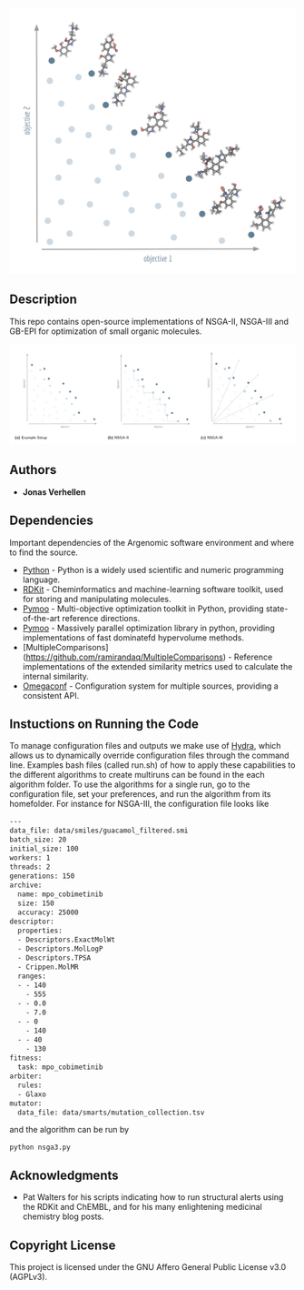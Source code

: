 ![Logo](/figures/logo.png "Logo")

## Description

This repo contains open-source implementations of NSGA-II, NSGA-III and GB-EPI for optimization of small organic molecules.

![Logo](/figures/overview.png "Overview")

## Authors

* **Jonas Verhellen**

## Dependencies

Important dependencies of the Argenomic software environment and where to find the source.

* [Python](https://www.python.org/) - Python is a widely used scientific and numeric programming language.
* [RDKit](https://github.com/rdkit/rdkit) - Cheminformatics and machine-learning software toolkit, used for storing and manipulating molecules.
* [Pymoo](https://pymoo.org/index.html) - Multi-objective optimization toolkit in Python, providing state-of-the-art reference directions.
* [Pymoo](https://github.com/esa/pygmo2) - Massively parallel optimization library in python, providing implementations of fast dominatefd hypervolume methods. 
* [MultipleComparisons] (https://github.com/ramirandaq/MultipleComparisons) - Reference implementations of the extended similarity metrics used to calculate the internal similarity. 
* [Omegaconf](https://github.com/omry/omegaconf) - Configuration system for multiple sources, providing a consistent API.

## Instuctions on Running the Code

To manage configuration files and outputs we make use of [Hydra](), which allows us to dynamically override configuration files through the command line. Examples bash files (called run.sh) of how to apply these capabilities to the different algorithms to create multiruns can be found in the each algorithm folder. To use the algorithms for a single run, go to the configuration file, set your preferences, and run the algorithm from its homefolder. For instance for NSGA-III, the configuration file looks like 

```
---
data_file: data/smiles/guacamol_filtered.smi
batch_size: 20
initial_size: 100
workers: 1
threads: 2
generations: 150
archive:
  name: mpo_cobimetinib
  size: 150
  accuracy: 25000
descriptor:
  properties:
  - Descriptors.ExactMolWt
  - Descriptors.MolLogP
  - Descriptors.TPSA
  - Crippen.MolMR
  ranges:
  - - 140
    - 555
  - - 0.0
    - 7.0
  - - 0
    - 140
  - - 40
    - 130
fitness:
  task: mpo_cobimetinib
arbiter:
  rules:
  - Glaxo
mutator:
  data_file: data/smarts/mutation_collection.tsv

```

and the algorithm can be run by 

```
python nsga3.py 
```


## Acknowledgments

* Pat Walters for his scripts indicating how to run structural alerts using the RDKit and ChEMBL, and for his many enlightening medicinal chemistry blog posts.

## Copyright License

This project is licensed under the GNU Affero General Public License v3.0 (AGPLv3).
